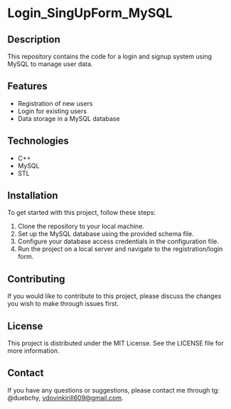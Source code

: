 # Login_SingUpForm_MySQL

## Description
This repository contains the code for a login and signup system using MySQL to manage user data.

## Features
- Registration of new users
- Login for existing users
- Data storage in a MySQL database

## Technologies
- C++
- MySQL
- STL

## Installation
To get started with this project, follow these steps:
1. Clone the repository to your local machine.
2. Set up the MySQL database using the provided schema file.
3. Configure your database access credentials in the configuration file.
4. Run the project on a local server and navigate to the registration/login form.

## Contributing
If you would like to contribute to this project, please discuss the changes you wish to make through issues first.

## License
This project is distributed under the MIT License. See the LICENSE file for more information.

## Contact
If you have any questions or suggestions, please contact me through tg: @duebchy, vdovinkirill609@gmail.com.
